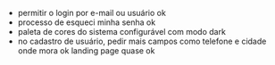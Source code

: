  * permitir o login por e-mail ou usuário ok
* processo de esqueci minha senha ok
* paleta de cores do sistema configurável com modo dark
* no cadastro de usuário, pedir mais campos como telefone e cidade onde mora    ok
landing page quase ok